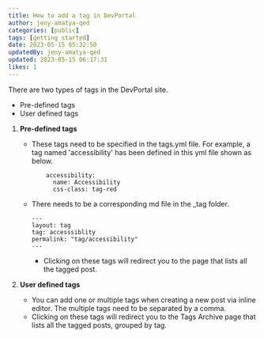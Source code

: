 ```yaml
---
title: How to add a tag in DevPortal
author: jeny-amatya-qed
categories: [public]
tags: [getting started]
date: 2023-05-15 05:32:50
updatedBy: jeny-amatya-qed
updated: 2023-05-15 06:17:31
likes: 1
---
```


There are two types of tags in the DevPortal site.

* Pre-defined tags
* User defined tags

1.  **Pre-defined tags**
    * These tags need to be specified in the tags.yml file. For example, a tag named 'accessibility' has been defined in this yml file shown as below.

        ```
            accessibility:
              name: Accessibility
              css-class: tag-red 
        ```
    * There needs to be a corresponding md file in the \_tag folder.

        ```
        ---
        layout: tag
        tag: accesssiblity
        permalink: "tag/accessibility"       
        ---         
        ```
        * Clicking on these tags will redirect you to the page that lists all the tagged post.
        
2. **User defined tags**
    * You can add one or multiple tags when creating a new post via inline editor. The multiple tags need to be separated by a comma.
    * Clicking on these tags will redirect you to the Tags Archive page that lists all the tagged posts, grouped by tag.